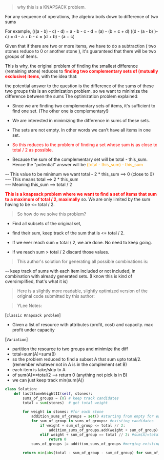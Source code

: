 > why this is a KNAPSACK problem.

For any sequence of operations, the algebra boils down to difference of two sums

For example,
(((a - b) - c) - d) = a - b - c - d = (a) - (b + c + d)
((d - (a - b) )- c) = d - a + b - c = (d + b) - (a + c)

Given that if there are two or more items, we have to do a subtraction ( two stones reduce to 0 or another stone ), it's guaranteed that there will be two groups of items.  

This is why, the original problem of finding the smallest difference (remaining stone) reduces to <span style="color:red">**finding two complementary sets of (mutually exclusive) items**</span>, with the idea that:  

the potential answer to the question is the difference of the sums of these two groups
this is an optimization problem, so we want to minimize the difference between the sums
The optimization problem explained:

* Since we are finding two complementary sets of items, it's sufficient to find one set. (The other one is complementary!)  
  
* We are interested in minimizing the difference in sums of these sets.  
* The sets are not empty. In other words we can't have all items in one set.  
* <span style="color:red">So this reduces to the problem of finding a set whose sum is as close to total / 2 as possible.</span>   
* Because the sum of the complementary set will be total - this_sum. Hence the "potential" answer will be <span style="color:orange">(total - this_sum) - this_sum</span>

-- This value to be minimum we want total - 2 * this_sum ==> 0 (close to 0)  
--- This means total ==> 2 * this_sum  
--- Meaning this_sum ==> total / 2  

<span style="color:red">**This is a knapsack problem where we want to find a set of items that sum to a maximum of total / 2, maximally**</span> so. We are only limited by the sum having to be <= total / 2.  

> So how do we solve this problem?   
* Find all subsets of the original set, 
* find their sum, keep track of the sum that is <= total / 2. 

* If we ever reach sum = total / 2, we are done. No need to keep going. 

* If we reach sum > total / 2 discard those values.

> This author's solution for generating all possible combinations is:

-- keep track of sums with each item included or not included, in combination with already generated sets. (I know this is kind of oversimplified, that's what it is)  

> Here is a slightly more readable, slightly optimized version of the original code submitted by this author:  

> YLee Notes:  

[`classic Knapsack problem`]  
* Given a list of resource with attributes (profit, cost) and capacity.  max profit under capacity

[`Variation`]
* partition the resource to two groups and minimize the diff
* total=sum(A)+sum(B)
* so the problem reduced to find a subset A that sum upto total/2. (remember whatever not in A is in the complement set B)
* each item is take/skip to A
* of sum(A)==total/2 --> return 0 (anything not pick is in B)
* we can just keep track min(sum(A))

```python
class Solution:
    def lastStoneWeightII(self, stones):
        sums_of_groups = {0} # keep track candidates
        total = sum(stones)  # get total weight
        
        for weight in stones: #for each stone
            addition_sums_of_groups = set() #starting from empty for each stone
            for sum_of_group in sums_of_groups: #existing candidates
                if weight + sum_of_group <= total // 2:                    
                    addition_sums_of_groups.add(weight + sum_of_group)
                elif weight + sum_of_group == total // 2: #sum(A)=total/2 --> the rest is automatically in B
                    return 0
            sums_of_groups |= addition_sums_of_groups #merging existing candidate with new candidates
                    
        return min(abs(total - sum_of_group - sum_of_group) for sum_of_group in sums_of_groups)
        
```